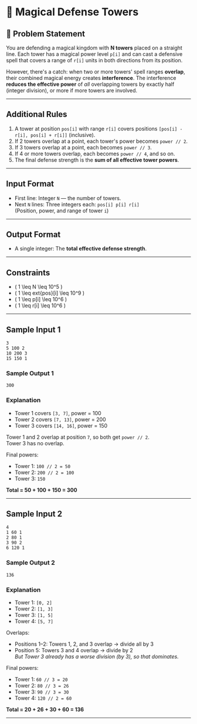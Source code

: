 
# 🏰 Magical Defense Towers

## 🧾 Problem Statement

You are defending a magical kingdom with **N towers** placed on a straight line. Each tower has a magical power level `p[i]` and can cast a defensive spell that covers a range of `r[i]` units in both directions from its position.

However, there's a catch: when two or more towers' spell ranges **overlap**, their combined magical energy creates **interference**. The interference **reduces the effective power** of *all* overlapping towers by exactly half (integer division), or more if more towers are involved.

---

## Additional Rules

1. A tower at position `pos[i]` with range `r[i]` covers positions `[pos[i] - r[i], pos[i] + r[i]]` (inclusive).
2. If 2 towers overlap at a point, each tower's power becomes `power // 2`.
3. If 3 towers overlap at a point, each becomes `power // 3`.
4. If 4 or more towers overlap, each becomes `power // 4`, and so on.
5. The final defense strength is the **sum of all effective tower powers**.

---

## Input Format

- First line: Integer `N` — the number of towers.
- Next `N` lines: Three integers each: `pos[i] p[i] r[i]`  
  (Position, power, and range of tower `i`)

---

## Output Format

- A single integer: The **total effective defense strength**.

---

## Constraints

- \( 1 \leq N \leq 10^5 \)
- \( 1 \leq     ext{pos}[i] \leq 10^9 \)
- \( 1 \leq p[i] \leq 10^6 \)
- \( 1 \leq r[i] \leq 10^6 \)

---

## Sample Input 1

```
3
5 100 2
10 200 3
15 150 1
```

### Sample Output 1

```
300
```

### Explanation

- Tower 1 covers `[3, 7]`, power = 100  
- Tower 2 covers `[7, 13]`, power = 200  
- Tower 3 covers `[14, 16]`, power = 150  

Tower 1 and 2 overlap at position `7`, so both get `power // 2`.  
Tower 3 has no overlap.

Final powers:
- Tower 1: `100 // 2 = 50`  
- Tower 2: `200 // 2 = 100`  
- Tower 3: `150`  

**Total = 50 + 100 + 150 = 300**

---

## Sample Input 2

```
4
1 60 1
2 80 1
3 90 2
6 120 1
```

### Sample Output 2

```
136
```

### Explanation

- Tower 1: `[0, 2]`  
- Tower 2: `[1, 3]`  
- Tower 3: `[1, 5]`  
- Tower 4: `[5, 7]`  

Overlaps:
- Positions 1–2: Towers 1, 2, and 3 overlap → divide all by 3
- Position 5: Towers 3 and 4 overlap → divide by 2  
  *But Tower 3 already has a worse division (by 3), so that dominates.*

Final powers:
- Tower 1: `60 // 3 = 20`  
- Tower 2: `80 // 3 = 26`  
- Tower 3: `90 // 3 = 30`  
- Tower 4: `120 // 2 = 60`  

**Total = 20 + 26 + 30 + 60 = 136**


---


